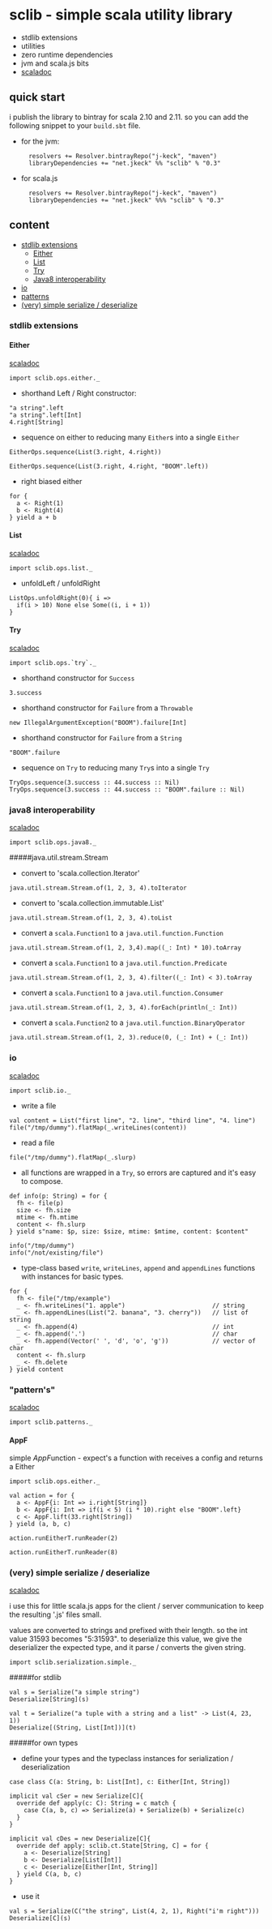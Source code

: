# sclib - simple scala utility library

  - stdlib extensions
  - utilities
  - zero runtime dependencies
  - jvm and scala.js bits
  - [scaladoc](http://j-keck.github.io/sclib/latest/api/)

## quick start 

i publish the library to bintray for scala 2.10 and 2.11.
so you can add the following snippet to your `build.sbt` file.

- for the jvm:

        resolvers += Resolver.bintrayRepo("j-keck", "maven")
        libraryDependencies += "net.jkeck" %% "sclib" % "0.3"

- for scala.js

        resolvers += Resolver.bintrayRepo("j-keck", "maven")
        libraryDependencies += "net.jkeck" %%% "sclib" % "0.3"


## content

   - [stdlib extensions](#stdlib-extensions)
     - [Either](#either)
     - [List](#list)
     - [Try](#try)
     - [Java8 interoperability](#java8-interoperability)
   - [io](#io)
   - [patterns](#patterns)
   - [(very) simple serialize / deserialize](#very-simple-serialize--deserialize)   


### stdlib extensions

#### Either
[scaladoc](http://j-keck.github.io/sclib/latest/api/#sclib.ops.either$)

```tut:silent:reset
import sclib.ops.either._
```

  - shorthand Left / Right constructor:
```tut
"a string".left
"a string".left[Int] 
4.right[String]
```

  - sequence on either to reducing many `Either`s into a single `Either`
```tut
EitherOps.sequence(List(3.right, 4.right))

EitherOps.sequence(List(3.right, 4.right, "BOOM".left))
```
   
  - right biased either
```tut
for {
  a <- Right(1)
  b <- Right(4)
} yield a + b
```

#### List
[scaladoc](http://j-keck.github.io/sclib/latest/api/#sclib.ops.list$)

```tut:silent:reset
import sclib.ops.list._
```

  - unfoldLeft / unfoldRight
```tut
ListOps.unfoldRight(0){ i =>
  if(i > 10) None else Some((i, i + 1))
}
```

#### Try
[scaladoc](http://j-keck.github.io/sclib/latest/api/#sclib.ops.try$)

```tut:silent:reset
import sclib.ops.`try`._
```

  - shorthand constructor for `Success`
```tut
3.success
```
  
  - shorthand constructor for `Failure` from a `Throwable`
```tut
new IllegalArgumentException("BOOM").failure[Int]
```

  - shorthand constructor for `Failure` from a `String`
```tut
"BOOM".failure
```

  - sequence on `Try` to reducing many `Try`s into a single `Try`
```tut
TryOps.sequence(3.success :: 44.success :: Nil)
TryOps.sequence(3.success :: 44.success :: "BOOM".failure :: Nil)
```

### java8 interoperability
[scaladoc](http://j-keck.github.io/sclib/latest/api/#sclib.ops.java8$)

```tut:silent:reset
import sclib.ops.java8._
```

#####java.util.stream.Stream

  - convert to 'scala.collection.Iterator'
```tut
java.util.stream.Stream.of(1, 2, 3, 4).toIterator
```
  - convert to 'scala.collection.immutable.List'
```tut
java.util.stream.Stream.of(1, 2, 3, 4).toList
```

  - convert a `scala.Function1` to a `java.util.function.Function`
```tut
java.util.stream.Stream.of(1, 2, 3,4).map((_: Int) * 10).toArray
```

  - convert a `scala.Function1` to a `java.util.function.Predicate`
```tut
java.util.stream.Stream.of(1, 2, 3, 4).filter((_: Int) < 3).toArray
```

  - convert a `scala.Function1` to a `java.util.function.Consumer`
```tut
java.util.stream.Stream.of(1, 2, 3, 4).forEach(println(_: Int))
```

  - convert a `scala.Function2` to a `java.util.function.BinaryOperator`
```tut
java.util.stream.Stream.of(1, 2, 3).reduce(0, (_: Int) + (_: Int))
```


### io
[scaladoc](http://j-keck.github.io/sclib/latest/api/#sclib.io.package)
```tut:silent:reset
import sclib.io._
```

- write a file
```tut
val content = List("first line", "2. line", "third line", "4. line")
file("/tmp/dummy").flatMap(_.writeLines(content))
```

- read a file
```tut
file("/tmp/dummy").flatMap(_.slurp)
```

- all functions are wrapped in a `Try`, so errors are captured and it's easy to compose.
```tut:silent
def info(p: String) = for {
  fh <- file(p)
  size <- fh.size
  mtime <- fh.mtime
  content <- fh.slurp
} yield s"name: $p, size: $size, mtime: $mtime, content: $content"
```
```tut
info("/tmp/dummy")
info("/not/existing/file")
```

- type-class based `write`, `writeLines`, `append` and `appendLines` functions with instances for basic types. 
```tut
for {
  fh <- file("/tmp/example")
  _ <- fh.writeLines("1. apple")                        // string
  _ <- fh.appendLines(List("2. banana", "3. cherry"))   // list of string
  _ <- fh.append(4)                                     // int
  _ <- fh.append('.')                                   // char
  _ <- fh.append(Vector(' ', 'd', 'o', 'g'))            // vector of char
  content <- fh.slurp
  _ <- fh.delete
} yield content
```

### "pattern's"
[scaladoc](http://j-keck.github.io/sclib/latest/api/#sclib.patterns.package)

```tut:silent:reset
import sclib.patterns._
```

#### AppF

simple *AppF*unction - expect's a function with receives a config and returns a Either

```tut
import sclib.ops.either._

val action = for {
  a <- AppF{i: Int => i.right[String]}
  b <- AppF{i: Int => if(i < 5) (i * 10).right else "BOOM".left}
  c <- AppF.lift(33.right[String])
} yield (a, b, c)

action.runEitherT.runReader(2)

action.runEitherT.runReader(8)
```

### (very) simple serialize / deserialize
[scaladoc](http://j-keck.github.io/sclib/latest/api/#sclib.serialization.simple.package)

i use this for little scala.js apps for the client / server communication
to keep the resulting '.js' files small.

values are converted to strings and prefixed with their length.
so the int value 31593 becomes "5:31593". to deserialize this value,
we give the deserializer the expected type, and it parse / converts the given string.


```tut:silent:reset
import sclib.serialization.simple._
```

#####for stdlib
  
```tut
val s = Serialize("a simple string")
Deserialize[String](s)

val t = Serialize("a tuple with a string and a list" -> List(4, 23, 1))
Deserialize[(String, List[Int])](t)
```

#####for own types
  
  - define your types and the typeclass instances for serialization / deserialization
  
```tut:silent
case class C(a: String, b: List[Int], c: Either[Int, String])

implicit val cSer = new Serialize[C]{
  override def apply(c: C): String = c match {
    case C(a, b, c) => Serialize(a) + Serialize(b) + Serialize(c)
  }
}

implicit val cDes = new Deserialize[C]{
  override def apply: sclib.ct.State[String, C] = for {
    a <- Deserialize[String]
    b <- Deserialize[List[Int]]
    c <- Deserialize[Either[Int, String]]
  } yield C(a, b, c)
}
```

  - use it
```tut
val s = Serialize(C("the string", List(4, 2, 1), Right("i'm right")))
Deserialize[C](s)
```
